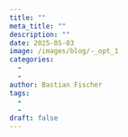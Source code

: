 ```yaml
---
title: ""
meta_title: ""
description: ""
date: 2025-05-03
image: /images/blog/-_opt_1
categories:
  - 
  - 
author: Bastian Fischer
tags:
  - 
  - 
draft: false
---
```



